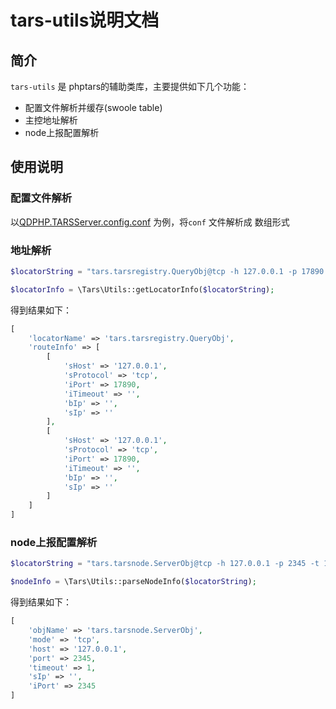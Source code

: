 # tars-utils说明文档

## 简介
`tars-utils` 是 phptars的辅助类库，主要提供如下几个功能：
* 配置文件解析并缓存(swoole table)
* 主控地址解析
* node上报配置解析

## 使用说明
### 配置文件解析

以[QDPHP.TARSServer.config.conf]() 为例，将`conf` 文件解析成 数组形式

### 地址解析
```php
$locatorString = "tars.tarsregistry.QueryObj@tcp -h 127.0.0.1 -p 17890:tcp -h 127.0.0.1 -p 17890";

$locatorInfo = \Tars\Utils::getLocatorInfo($locatorString);
```
得到结果如下：
```php
[
	'locatorName' => 'tars.tarsregistry.QueryObj',
	'routeInfo' => [
		[
			'sHost' => '127.0.0.1',
			'sProtocol' => 'tcp',
			'iPort' => 17890,
			'iTimeout' => '',
			'bIp' => '',
			'sIp' => ''
		],
		[
			'sHost' => '127.0.0.1',
			'sProtocol' => 'tcp',
			'iPort' => 17890,
			'iTimeout' => '',
			'bIp' => '',
			'sIp' => ''
		]
	]
]
```
### node上报配置解析
```php
$locatorString = "tars.tarsnode.ServerObj@tcp -h 127.0.0.1 -p 2345 -t 10000";

$nodeInfo = \Tars\Utils::parseNodeInfo($locatorString);
```

得到结果如下：
```php
[
	'objName' => 'tars.tarsnode.ServerObj',
	'mode' => 'tcp',
	'host' => '127.0.0.1',
	'port' => 2345,
	'timeout' => 1,
	'sIp' => '',
	'iPort' => 2345
]
```
